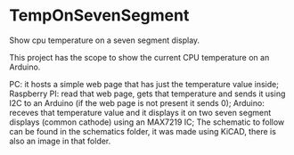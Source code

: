 # TempOnSevenSegment
Show cpu temperature on a seven segment display.

This project has the scope to show the current CPU temperature on an Arduino.

PC: it hosts a simple web page that has just the temperature value inside;
Raspberry PI: read that web page, gets that temperature and sends it using I2C to an Arduino (if the web page is not present it sends 0);
Arduino: receves that temperature value and it displays it on two seven segment displays (common cathode) using an MAX7219 IC;
The schematic to follow can be found in the schematics folder, it was made using KiCAD, there is also an image in that folder.
